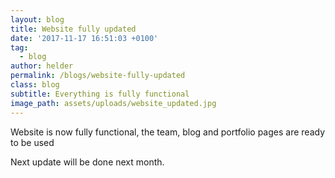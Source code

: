 ```yaml
---
layout: blog
title: Website fully updated
date: '2017-11-17 16:51:03 +0100'
tag:
  - blog
author: helder
permalink: /blogs/website-fully-updated
class: blog
subtitle: Everything is fully functional
image_path: assets/uploads/website_updated.jpg
---
```

Website is now fully functional, the team, blog and portfolio pages are ready to be used

Next update will be done next month.
